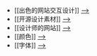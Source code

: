 - [[出色的网站交互设计]] [-->](./出色的网站交互设计.md)
- [[开源设计素材]] [-->](./开源设计素材.md)
- [[设计师的网站]] [-->](./设计师的网站.md)
- [[颜色]] [-->](./颜色.md)
- [[字体]] [-->](./字体.md)
